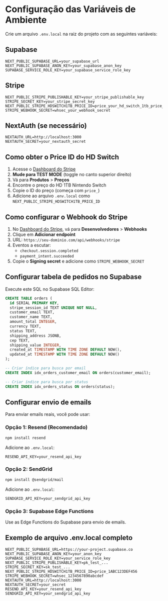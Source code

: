 # Configuração das Variáveis de Ambiente

Crie um arquivo `.env.local` na raiz do projeto com as seguintes variáveis:

## Supabase

```
NEXT_PUBLIC_SUPABASE_URL=your_supabase_url
NEXT_PUBLIC_SUPABASE_ANON_KEY=your_supabase_anon_key
SUPABASE_SERVICE_ROLE_KEY=your_supabase_service_role_key
```

## Stripe

```
NEXT_PUBLIC_STRIPE_PUBLISHABLE_KEY=your_stripe_publishable_key
STRIPE_SECRET_KEY=your_stripe_secret_key
NEXT_PUBLIC_STRIPE_HDSWITCH1TB_PRICE_ID=price_your_hd_switch_1tb_price_id
STRIPE_WEBHOOK_SECRET=whsec_your_webhook_secret
```

## NextAuth (se necessário)

```
NEXTAUTH_URL=http://localhost:3000
NEXTAUTH_SECRET=your_nextauth_secret
```

## Como obter o Price ID do HD Switch

1. Acesse o [Dashboard do Stripe](https://dashboard.stripe.com/)
2. **Mude para TEST MODE** (toggle no canto superior direito)
3. Vá para **Produtos** > **Preços**
4. Encontre o preço do HD 1TB Nintendo Switch
5. Copie o ID do preço (começa com `price_`)
6. Adicione ao arquivo `.env.local` como `NEXT_PUBLIC_STRIPE_HDSWITCH1TB_PRICE_ID`

## Como configurar o Webhook do Stripe

1. No [Dashboard do Stripe](https://dashboard.stripe.com/), vá para **Desenvolvedores** > **Webhooks**
2. Clique em **Adicionar endpoint**
3. URL: `https://seu-dominio.com/api/webhooks/stripe`
4. Eventos a escutar:
   - `checkout.session.completed`
   - `payment_intent.succeeded`
5. Copie o **Signing secret** e adicione como `STRIPE_WEBHOOK_SECRET`

## Configurar tabela de pedidos no Supabase

Execute este SQL no Supabase SQL Editor:

```sql
CREATE TABLE orders (
  id SERIAL PRIMARY KEY,
  stripe_session_id TEXT UNIQUE NOT NULL,
  customer_email TEXT,
  customer_name TEXT,
  amount_total INTEGER,
  currency TEXT,
  status TEXT,
  shipping_address JSONB,
  cep TEXT,
  shipping_value INTEGER,
  created_at TIMESTAMP WITH TIME ZONE DEFAULT NOW(),
  updated_at TIMESTAMP WITH TIME ZONE DEFAULT NOW()
);

-- Criar índice para busca por email
CREATE INDEX idx_orders_customer_email ON orders(customer_email);

-- Criar índice para busca por status
CREATE INDEX idx_orders_status ON orders(status);
```

## Configurar envio de emails

Para enviar emails reais, você pode usar:

### Opção 1: Resend (Recomendado)

```bash
npm install resend
```

Adicione ao `.env.local`:

```
RESEND_API_KEY=your_resend_api_key
```

### Opção 2: SendGrid

```bash
npm install @sendgrid/mail
```

Adicione ao `.env.local`:

```
SENDGRID_API_KEY=your_sendgrid_api_key
```

### Opção 3: Supabase Edge Functions

Use as Edge Functions do Supabase para envio de emails.

## Exemplo de arquivo .env.local completo

```
NEXT_PUBLIC_SUPABASE_URL=https://your-project.supabase.co
NEXT_PUBLIC_SUPABASE_ANON_KEY=your_anon_key
SUPABASE_SERVICE_ROLE_KEY=your_service_role_key
NEXT_PUBLIC_STRIPE_PUBLISHABLE_KEY=pk_test_...
STRIPE_SECRET_KEY=sk_test_...
NEXT_PUBLIC_STRIPE_HDSWITCH1TB_PRICE_ID=price_1ABC123DEF456
STRIPE_WEBHOOK_SECRET=whsec_1234567890abcdef
NEXTAUTH_URL=http://localhost:3000
NEXTAUTH_SECRET=your_secret
RESEND_API_KEY=your_resend_api_key
SENDGRID_API_KEY=your_sendgrid_api_key
```
